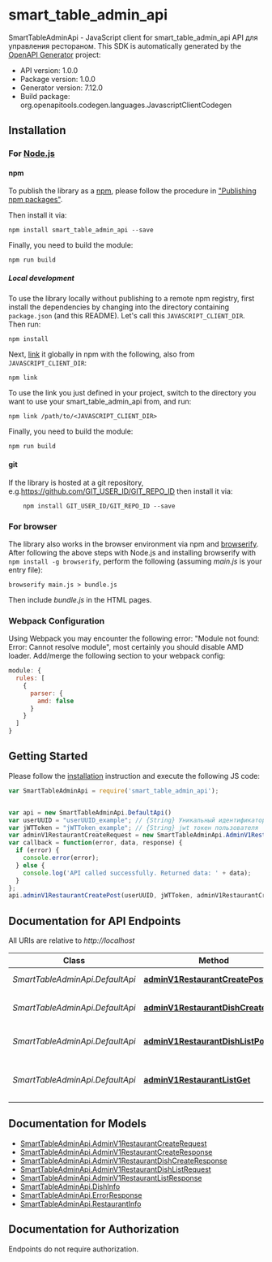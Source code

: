 # smart_table_admin_api

SmartTableAdminApi - JavaScript client for smart_table_admin_api
API для управления рестораном.
This SDK is automatically generated by the [OpenAPI Generator](https://openapi-generator.tech) project:

- API version: 1.0.0
- Package version: 1.0.0
- Generator version: 7.12.0
- Build package: org.openapitools.codegen.languages.JavascriptClientCodegen

## Installation

### For [Node.js](https://nodejs.org/)

#### npm

To publish the library as a [npm](https://www.npmjs.com/), please follow the procedure in ["Publishing npm packages"](https://docs.npmjs.com/getting-started/publishing-npm-packages).

Then install it via:

```shell
npm install smart_table_admin_api --save
```

Finally, you need to build the module:

```shell
npm run build
```

##### Local development

To use the library locally without publishing to a remote npm registry, first install the dependencies by changing into the directory containing `package.json` (and this README). Let's call this `JAVASCRIPT_CLIENT_DIR`. Then run:

```shell
npm install
```

Next, [link](https://docs.npmjs.com/cli/link) it globally in npm with the following, also from `JAVASCRIPT_CLIENT_DIR`:

```shell
npm link
```

To use the link you just defined in your project, switch to the directory you want to use your smart_table_admin_api from, and run:

```shell
npm link /path/to/<JAVASCRIPT_CLIENT_DIR>
```

Finally, you need to build the module:

```shell
npm run build
```

#### git

If the library is hosted at a git repository, e.g.https://github.com/GIT_USER_ID/GIT_REPO_ID
then install it via:

```shell
    npm install GIT_USER_ID/GIT_REPO_ID --save
```

### For browser

The library also works in the browser environment via npm and [browserify](http://browserify.org/). After following
the above steps with Node.js and installing browserify with `npm install -g browserify`,
perform the following (assuming *main.js* is your entry file):

```shell
browserify main.js > bundle.js
```

Then include *bundle.js* in the HTML pages.

### Webpack Configuration

Using Webpack you may encounter the following error: "Module not found: Error:
Cannot resolve module", most certainly you should disable AMD loader. Add/merge
the following section to your webpack config:

```javascript
module: {
  rules: [
    {
      parser: {
        amd: false
      }
    }
  ]
}
```

## Getting Started

Please follow the [installation](#installation) instruction and execute the following JS code:

```javascript
var SmartTableAdminApi = require('smart_table_admin_api');


var api = new SmartTableAdminApi.DefaultApi()
var userUUID = "userUUID_example"; // {String} Уникальный идентификатор пользователя
var jWTToken = "jWTToken_example"; // {String} jwt токен пользователя
var adminV1RestaurantCreateRequest = new SmartTableAdminApi.AdminV1RestaurantCreateRequest(); // {AdminV1RestaurantCreateRequest} 
var callback = function(error, data, response) {
  if (error) {
    console.error(error);
  } else {
    console.log('API called successfully. Returned data: ' + data);
  }
};
api.adminV1RestaurantCreatePost(userUUID, jWTToken, adminV1RestaurantCreateRequest, callback);

```

## Documentation for API Endpoints

All URIs are relative to *http://localhost*

Class | Method | HTTP request | Description
------------ | ------------- | ------------- | -------------
*SmartTableAdminApi.DefaultApi* | [**adminV1RestaurantCreatePost**](docs/DefaultApi.md#adminV1RestaurantCreatePost) | **POST** /admin/v1/restaurant/create | Создание ресторана
*SmartTableAdminApi.DefaultApi* | [**adminV1RestaurantDishCreatePost**](docs/DefaultApi.md#adminV1RestaurantDishCreatePost) | **POST** /admin/v1/restaurant/dish/create | Создание блюда ресторана
*SmartTableAdminApi.DefaultApi* | [**adminV1RestaurantDishListPost**](docs/DefaultApi.md#adminV1RestaurantDishListPost) | **POST** /admin/v1/restaurant/dish/list | Получение списка блюд ресторана
*SmartTableAdminApi.DefaultApi* | [**adminV1RestaurantListGet**](docs/DefaultApi.md#adminV1RestaurantListGet) | **GET** /admin/v1/restaurant/list | Получение списка ресторанов пользователя


## Documentation for Models

 - [SmartTableAdminApi.AdminV1RestaurantCreateRequest](docs/AdminV1RestaurantCreateRequest.md)
 - [SmartTableAdminApi.AdminV1RestaurantCreateResponse](docs/AdminV1RestaurantCreateResponse.md)
 - [SmartTableAdminApi.AdminV1RestaurantDishCreateResponse](docs/AdminV1RestaurantDishCreateResponse.md)
 - [SmartTableAdminApi.AdminV1RestaurantDishListRequest](docs/AdminV1RestaurantDishListRequest.md)
 - [SmartTableAdminApi.AdminV1RestaurantListResponse](docs/AdminV1RestaurantListResponse.md)
 - [SmartTableAdminApi.DishInfo](docs/DishInfo.md)
 - [SmartTableAdminApi.ErrorResponse](docs/ErrorResponse.md)
 - [SmartTableAdminApi.RestaurantInfo](docs/RestaurantInfo.md)


## Documentation for Authorization

Endpoints do not require authorization.

